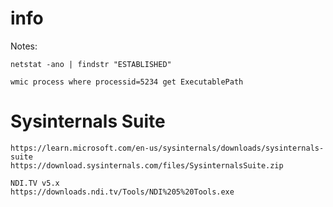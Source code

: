 # info
Notes:




``
netstat -ano | findstr "ESTABLISHED"
``

```
wmic process where processid=5234 get ExecutablePath
```

# Sysinternals Suite

```
https://learn.microsoft.com/en-us/sysinternals/downloads/sysinternals-suite
https://download.sysinternals.com/files/SysinternalsSuite.zip
```


```
NDI.TV v5.x
https://downloads.ndi.tv/Tools/NDI%205%20Tools.exe
```
